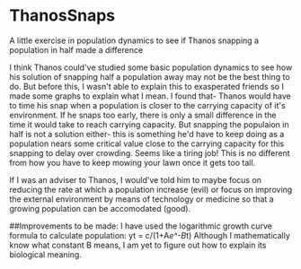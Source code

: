 # ThanosSnaps
A little exercise in population dynamics to see if Thanos snapping a population in half made a difference

I think Thanos could've studied some basic population dynamics to see how his solution of snapping half a population away may not be the best thing to do. But before this, I wasn't able to explain this to exasperated friends so I made some graphs to explain what I mean.
I found that- Thanos would have to time his snap when a population is closer to the carrying capacity of it's environment. If he snaps too early, there is only a small difference in the time it would take to reach carrying capacity.
But snapping the populaion in half is not a solution either- this is something he'd have to keep doing as a population nears some critical value close to the carrying capacity for this snapping to delay over crowding. Seems like a tiring job! 
This is no different from how you have to keep mowing your lawn once it gets too tall.

If I was an adviser to Thanos, I would've told him to maybe focus on reducing the rate at which a population increase (evil) or focus on improving the external environment by means of technology or medicine so that a growing population can be accomodated (good).

##Improvements to be made:
I have used the logarithmic growth curve formula to calculate population:
yt = c/(1+A*e^-B*t)
Although I mathematically know what constant B means, I am yet to figure out how to explain its biological meaning. 
